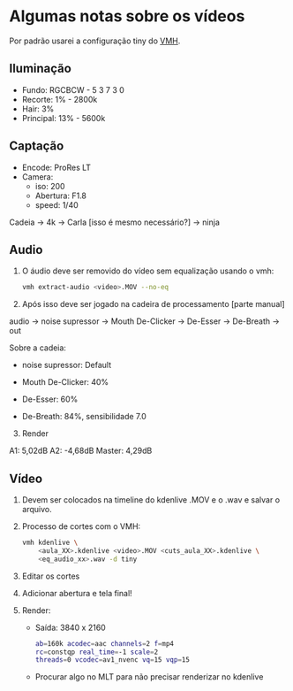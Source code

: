 # Algumas notas sobre os vídeos

Por padrão usarei a configuração tiny do [VMH](https://github.com/dunossauro/videomaker-helper).

## Iluminação

- Fundo: RGCBCW - 5 3 7 3 0
- Recorte: 1% - 2800k
- Hair: 3%
- Principal: 13% - 5600k

## Captação

- Encode: ProRes LT
- Camera:
  - iso: 200
  - Abertura: F1.8
  - speed: 1/40

Cadeia -> 4k -> Carla [isso é mesmo necessário?] -> ninja


## Audio

1. O áudio deve ser removido do vídeo sem equalização usando o vmh:

   ```bash
   vmh extract-audio <video>.MOV --no-eq
   ```

2. Após isso deve ser jogado na cadeira de processamento [parte manual]

audio -> noise supressor -> Mouth De-Clicker -> De-Esser -> De-Breath -> out

Sobre a cadeia:

- noise supressor: Default

- Mouth De-Clicker: 40%

- De-Esser: 60%

- De-Breath: 84%, sensibilidade 7.0

3. Render

A1: 5,02dB
A2: -4,68dB
Master: 4,29dB

## Vídeo

1. Devem ser colocados na timeline do kdenlive .MOV e o .wav e salvar o arquivo.

2. Processo de cortes com o VMH:
   
   ```bash
   vmh kdenlive \
       <aula_XX>.kdenlive <video>.MOV <cuts_aula_XX>.kdenlive \
       <eq_audio_xx>.wav -d tiny
   ```

3. Editar os cortes

4. Adicionar abertura e tela final!

5. Render: 
   
   - Saída: 3840 x 2160
     
     ```bash
	 ab=160k acodec=aac channels=2 f=mp4
	 rc=constqp real_time=-1 scale=2
	 threads=0 vcodec=av1_nvenc vq=15 vqp=15
     ```
   - Procurar algo no MLT para não precisar renderizar no kdenlive
